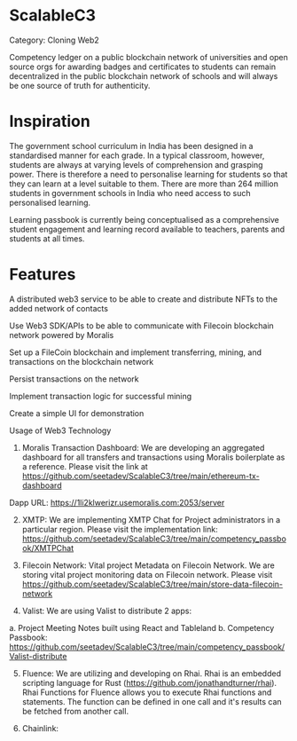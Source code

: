 # ScalableC3
Category: Cloning Web2

Competency ledger on a public blockchain network of universities and open source orgs for awarding badges and certificates to students can remain decentralized in the public blockchain network of schools and will always be one source of truth for authenticity.

# Inspiration
The government school curriculum in India has been designed in a standardised manner for each grade. In a typical classroom, however, students are always at varying levels of comprehension and grasping power. There is therefore a need to personalise learning for students so that they can learn at a level suitable to them. There are more than 264 million students in government schools in India who need access to such personalised learning.

Learning passbook is currently being conceptualised as a comprehensive student engagement and learning record available to teachers, parents and students at all times.

# Features

A distributed web3 service to be able to create and distribute NFTs to the added network of contacts

Use Web3 SDK/APIs to be able to communicate with Filecoin blockchain network powered by Moralis

Set up a FileCoin  blockchain and implement transferring, mining, and transactions on the blockchain network

Persist transactions on the network

Implement transaction logic for successful mining

Create a simple UI for demonstration

Usage of Web3 Technology

1. Moralis Transaction Dashboard: We are developing an aggregated dashboard for all transfers and transactions using Moralis boilerplate as a reference. Please visit the link at https://github.com/seetadev/ScalableC3/tree/main/ethereum-tx-dashboard

Dapp URL: https://1li2klwerizr.usemoralis.com:2053/server

2. XMTP: We are implementing XMTP Chat for Project administrators in a particular region. Please visit the implementation link: https://github.com/seetadev/ScalableC3/tree/main/competency_passbook/XMTPChat

3. Filecoin Network: Vital project Metadata on Filecoin Network. We are storing vital project monitoring data on Filecoin network. Please visit https://github.com/seetadev/ScalableC3/tree/main/store-data-filecoin-network

4. Valist: We are using Valist to distribute 2 apps:

a. Project Meeting Notes built using React and Tableland
b. Competency Passbook: https://github.com/seetadev/ScalableC3/tree/main/competency_passbook/Valist-distribute

5. Fluence: We are utilizing and developing on Rhai. Rhai is an embedded scripting language for Rust (https://github.com/jonathandturner/rhai). Rhai Functions for Fluence allows you to execute Rhai functions and statements. The function can be defined in one call and it's results can be fetched from another call.

6. Chainlink: 

